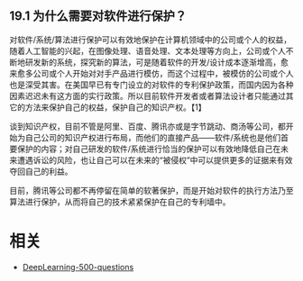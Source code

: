 

## 19.1 为什么需要对软件进行保护？

对软件/系统/算法进行保护可以有效地保护在计算机领域中的公司或个人的权益，随着人工智能的兴起，在图像处理、语音处理、文本处理等方向上，公司或个人不断地研发新的系统，探究新的算法，可是随着软件的开发/设计成本逐渐增高，愈来愈多公司或个人开始对对手产品进行模仿，而这个过程中，被模仿的公司或个人也是深受其害。在美国早已有专门设立的对软件的专利保护政策，而国内因为各种因素迟迟未有这方面的实行政策。所以目前软件开发者或者算法设计者只能通过其它的方法来保护自己的权益，保护自己的知识产权。【1】

谈到知识产权，目前不管是阿里、百度、腾讯亦或是字节跳动、商汤等公司，都开始为自己公司的知识产权进行布局，而他们的直接产品——软件/系统也是他们首要保护的内容；对自己研发的软件/系统进行恰当的保护可以有效地降低自己在未来遭遇诉讼的风险，也让自己可以在未来的“被侵权”中可以提供更多的证据来有效夺回自己的利益。

目前，腾讯等公司都不再停留在简单的软著保护，而是开始对软件的执行方法乃至算法进行保护，从而将自己的技术紧紧保护在自己的专利墙中。





# 相关

- [DeepLearning-500-questions](https://github.com/scutan90/DeepLearning-500-questions)
